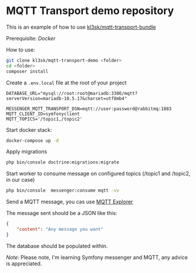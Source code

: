 # MQTT Transport demo repository

This is an example of how to use [kl3sk/mqtt-transport-bundle](https://packagist.org/packages/kl3sk/mqtt-transport-bundle)

Prerequisite: _Docker_

How to use:

```bash
git clone kl3sk/mqtt-transport-demo <folder>
cd <folder>
composer install
```

Create a `.env.local` file at the root of your project
```dotenv
DATABASE_URL="mysql://root:root@mariadb:3306/mqtt?serverVersion=mariadb-10.5.17&charset=utf8mb4"

MESSENGER_MQTT_TRANSPORT_DSN=mqtt://user:password@rabbitmq:1883
MQTT_CLIENT_ID=symfonyclient
MQTT_TOPICS='/topic1,/topic2'
```

Start docker stack:
```bash
docker-compose up -d
```

Apply migrations
```bash
php bin/console doctrine:migrations:migrate
```

Start worker to consume message on configured topics (/topic1 and /topic2, in our case)
```bash
php bin/console  messenger:consume mqtt -vv
```

Send a MQTT message, you cas use [MQTT Explorer](https://mqtt-explorer.com/)

The message sent should be a JSON like this:
```json
{
    "content": "Any message you want"
}
```

The database should be populated within.


_Note:_ Please note, I'm learning Symfony messenger and MQTT, any advice is appreciated.
